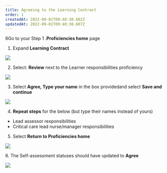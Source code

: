 ```yaml
---
title: Agreeing to the Learning Contract​
order: 1
createdAt: 2022-09-01T09:40:30.602Z
updatedAt: 2022-09-01T09:40:30.607Z
---
```







6G﻿o to your Step 1 .**Proficiencies home** page

1. Expand **Learning Contract** 

![](/img/l_learning-contract-1.png)

2. ​Select: **Review** next to the Learner responsibilities proficiency​

![](/img/l_learning-contract_2_n.png)

3. ​Select **Agree​, Type your name** in the box provided​ and select **Save and continue​**

![](/img/l_learning-contract_3.png)

4. **Repeat steps** for the below (but type their names instead of yours)

* Lead assessor responsibilities   ​
* Critical care lead nurse/manager​ responsibilities

5. Select **Return to Proficiencies​ home**

![](/img/l_learning-contract_4.png)

6﻿. The Self-assessment statuses should have updated to **Agree**

![](/img/l_learning-contract_5.png)